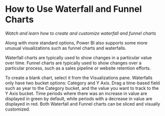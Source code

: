 <properties
   pageTitle="How to Use Waterfall and Funnel Charts"
   description="See how to create and customize waterfall and funnel charts"
   services="powerbi"
   documentationCenter=""
   authors="davidiseminger"
   manager="mblythe"
   editor=""
   tags=""
   featuredVideoId="maTzOJSRB3g"
   featuredVideoThumb=""
   courseDuration=""/>

<tags
   ms.service="powerbi"
   ms.devlang="NA"
   ms.topic="article"
   ms.tgt_pltfrm="NA"
   ms.workload="powerbi"
   ms.date="02/19/2016"
   ms.author="v-jescoo"/>

# How to Use Waterfall and Funnel Charts

*Watch and learn how to create and customize waterfall and funnel charts*

Along with more standard options, Power BI also supports some more unusual visualizations such as funnel charts and waterfalls.

Waterfall charts are typically used to show changes in a particular value over time. Funnel charts are typically used to show changes over a particular process, such as a sales pipeline or website retention efforts.

To create a blank chart, select it from the Visualizations pane. Waterfalls only have two bucket options: Category and Y Axis. Drag a time-based field such as year to the Category bucket, and the value you want to track to the Y Axis bucket. Time periods where there was an increase in value are displayed in green by default, while periods with a decrease in value are displayed in red. Both Waterfall and Funnel charts can be sliced and visually customized.
